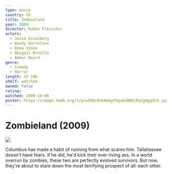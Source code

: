 ```yaml
---
type: movie
country: US
title: Zombieland
year: 2009
director: Ruben Fleischer
actors:
  - Jesse Eisenberg
  - Woody Harrelson
  - Emma Stone
  - Abigail Breslin
  - Amber Heard
genre:
  - Comedy
  - Horror
length: 1h 28m
shelf: watched
owned: false
rating:
watched: 2009-10-08
poster: https://image.tmdb.org/t/p/w500/dUkAmAyPVqubSBNRjRqCgHggZcK.jpg
---
```


# Zombieland (2009)

![](https://image.tmdb.org/t/p/w500/dUkAmAyPVqubSBNRjRqCgHggZcK.jpg)

Columbus has made a habit of running from what scares him. Tallahassee doesn't have fears. If he did, he'd kick their ever-living ass. In a world overrun by zombies, these two are perfectly evolved survivors. But now, they're about to stare down the most terrifying prospect of all: each other.